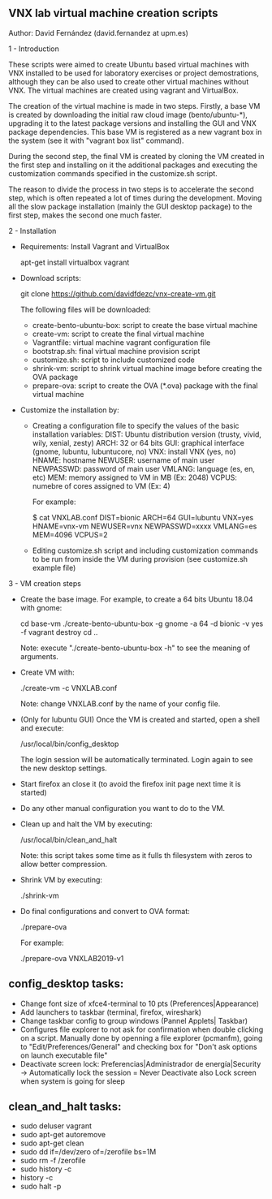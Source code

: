 VNX lab virtual machine creation scripts
----------------------------------------

Author: David Fernández (david.fernandez at upm.es)

1 - Introduction

These scripts were aimed to create Ubuntu based virtual machines with VNX installed to be used for 
laboratory exercises or project demostrations, although they can be also used to create other virtual
machines without VNX. The virtual machines are created using vagrant and VirtualBox.

The creation of the virtual machine is made in two steps. Firstly, a base VM is created by downloading 
the initial raw cloud image (bento/ubuntu-*), upgrading it to the latest package versions and installing 
the GUI and VNX package dependencies. This base VM is registered as a new vagrant box in the system (see 
it with "vagrant box list" command).

During the second step, the final VM is created by cloning the VM created in the first step and installing 
on it the additional packages and executing the customization commands specified in the customize.sh script.

The reason to divide the process in two steps is to accelerate the second step, which is often repeated 
a lot of times during the development. Moving all the slow package installation (mainly the GUI desktop 
package) to the first step, makes the second one much faster.

2 - Installation

- Requirements: Install Vagrant and VirtualBox

    apt-get install virtualbox vagrant

- Download scripts:

    git clone https://github.com/davidfdezc/vnx-create-vm.git

  The following files will be downloaded:
  - create-bento-ubuntu-box: script to create the base virtual machine
  - create-vm: script to create the final virtual machine
  - Vagrantfile: virtual machine vagrant configuration file
  - bootstrap.sh: final virtual machine provision script 
  - customize.sh: script to include customized code
  - shrink-vm: script to shrink virtual machine image before creating the OVA package
  - prepare-ova: script to create the OVA (*.ova) package with the final virtual machine

- Customize the installation by:

  - Creating a configuration file to specify the values of the basic installation variables:
      DIST: Ubuntu distribution version (trusty, vivid, wily, xenial, zesty)
      ARCH: 32 or 64 bits
      GUI: graphical interface (gnome, lubuntu, lubuntucore, no)
      VNX: install VNX (yes, no)
      HNAME: hostname 
      NEWUSER: username of main user
      NEWPASSWD: password of main user
      VMLANG: language (es, en, etc)
      MEM: memory assigned to VM in MB (Ex: 2048)
      VCPUS: numebre of cores assigned to VM (Ex: 4)

    For example:

      $ cat VNXLAB.conf 
      DIST=bionic
      ARCH=64
      GUI=lubuntu
      VNX=yes
      HNAME=vnx-vm
      NEWUSER=vnx
      NEWPASSWD=xxxx
      VMLANG=es 
      MEM=4096 
      VCPUS=2 

  - Editing customize.sh script and including customization commands to be run from inside the VM 
    during provision (see customize.sh example file)


3 - VM creation steps

- Create the base image. For example, to create a 64 bits Ubuntu 18.04 with gnome:

    cd base-vm
    ./create-bento-ubuntu-box -g gnome -a 64 -d bionic -v yes -f
    vagrant destroy
    cd ..

  Note: execute "./create-bento-ubuntu-box -h" to see the meaning of arguments.


- Create VM with:

    ./create-vm -c VNXLAB.conf

  Note: change VNXLAB.conf by the name of your config file.

- (Only for lubuntu GUI) Once the VM is created and started, open a shell and execute: 

    /usr/local/bin/config_desktop

  The login session will be automatically terminated. Login again to see the new desktop settings.

- Start firefox an close it (to avoid the firefox init page next time it is started)

- Do any other manual configuration you want to do to the VM.

- Clean up and halt the VM by executing:
 
    /usr/local/bin/clean_and_halt

  Note: this script takes some time as it fulls th filesystem with zeros to allow better compression.

- Shrink VM by executing:

    ./shrink-vm

- Do final configurations and convert to OVA format:

    ./prepare-ova <vm-name>

  For example:

    ./prepare-ova VNXLAB2019-v1


config_desktop tasks:
---------------------

- Change font size of xfce4-terminal to 10 pts (Preferences|Appearance)
- Add launchers to taskbar (terminal, firefox, wireshark)
- Change taskbar config to group windows (Pannel Applets| Taskbar)
- Configures file explorer to not ask for confirmation when double clicking on a script.
  Manually done by openning a file explorer (pcmanfm), going to "Edit/Preferences/General" and checking box 
  for "Don't ask options on launch executable file"
- Deactivate screen lock: Preferencias|Administrador de energía|Security -> Automatically lock the session = Never
  Deactivate also Lock screen when system is going for sleep

clean_and_halt tasks:
---------------------

- sudo deluser vagrant
- sudo apt-get autoremove
- sudo apt-get clean
- sudo dd if=/dev/zero of=/zerofile bs=1M
- sudo rm -f /zerofile
- sudo history -c
- history -c
- sudo halt -p

